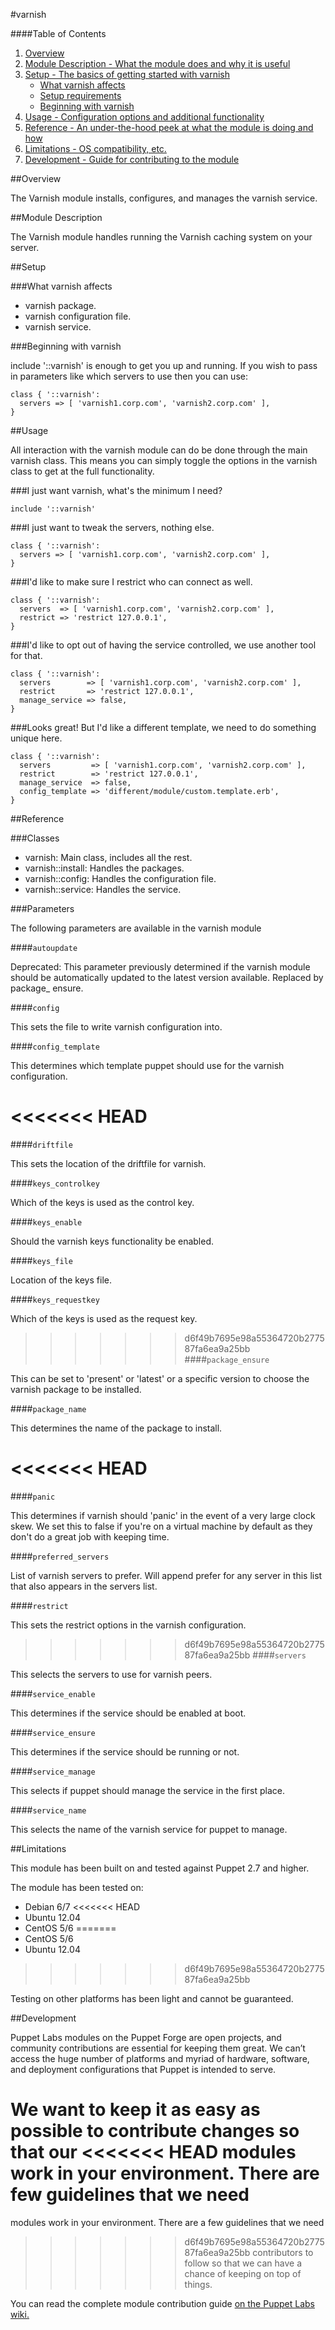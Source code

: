 #varnish

####Table of Contents

1. [Overview](#overview)
2. [Module Description - What the module does and why it is useful](#module-description)
3. [Setup - The basics of getting started with varnish](#setup)
    * [What varnish affects](#what-varnish-affects)
    * [Setup requirements](#setup-requirements)
    * [Beginning with varnish](#beginning-with-varnish)
4. [Usage - Configuration options and additional functionality](#usage)
5. [Reference - An under-the-hood peek at what the module is doing and how](#reference)
5. [Limitations - OS compatibility, etc.](#limitations)
6. [Development - Guide for contributing to the module](#development)

##Overview

The Varnish module installs, configures, and manages the varnish service.

##Module Description

The Varnish module handles running the Varnish caching system on your server.

##Setup

###What varnish affects

* varnish package.
* varnish configuration file.
* varnish service.

###Beginning with varnish

include '::varnish' is enough to get you up and running.  If you wish to pass in
parameters like which servers to use then you can use:

```puppet
class { '::varnish':
  servers => [ 'varnish1.corp.com', 'varnish2.corp.com' ],
}
```

##Usage

All interaction with the varnish module can do be done through the main varnish class.
This means you can simply toggle the options in the varnish class to get at the
full functionality.

###I just want varnish, what's the minimum I need?

```puppet
include '::varnish'
```

###I just want to tweak the servers, nothing else.

```puppet
class { '::varnish':
  servers => [ 'varnish1.corp.com', 'varnish2.corp.com' ],
}
```

###I'd like to make sure I restrict who can connect as well.

```puppet
class { '::varnish':
  servers  => [ 'varnish1.corp.com', 'varnish2.corp.com' ],
  restrict => 'restrict 127.0.0.1',
}
```

###I'd like to opt out of having the service controlled, we use another tool for that.

```puppet
class { '::varnish':
  servers        => [ 'varnish1.corp.com', 'varnish2.corp.com' ],
  restrict       => 'restrict 127.0.0.1',
  manage_service => false,
}
```

###Looks great!  But I'd like a different template, we need to do something unique here.

```puppet
class { '::varnish':
  servers         => [ 'varnish1.corp.com', 'varnish2.corp.com' ],
  restrict        => 'restrict 127.0.0.1',
  manage_service  => false,
  config_template => 'different/module/custom.template.erb',
}
```

##Reference

###Classes

* varnish: Main class, includes all the rest.
* varnish::install: Handles the packages.
* varnish::config: Handles the configuration file.
* varnish::service: Handles the service.

###Parameters

The following parameters are available in the varnish module

####`autoupdate`

Deprecated: This parameter previously determined if the varnish module should be
automatically updated to the latest version available.  Replaced by package\_
ensure.

####`config`

This sets the file to write varnish configuration into.

####`config_template`

This determines which template puppet should use for the varnish configuration.

<<<<<<< HEAD
=======
####`driftfile`

This sets the location of the driftfile for varnish.

####`keys_controlkey`

Which of the keys is used as the control key.

####`keys_enable`

Should the varnish keys functionality be enabled.

####`keys_file`

Location of the keys file.

####`keys_requestkey`

Which of the keys is used as the request key.

>>>>>>> d6f49b7695e98a55364720b277587fa6ea9a25bb
####`package_ensure`

This can be set to 'present' or 'latest' or a specific version to choose the
varnish package to be installed.

####`package_name`

This determines the name of the package to install.

<<<<<<< HEAD
=======
####`panic`

This determines if varnish should 'panic' in the event of a very large clock skew.
We set this to false if you're on a virtual machine by default as they don't
do a great job with keeping time.

####`preferred_servers`

List of varnish servers to prefer.  Will append prefer for any server in this list
that also appears in the servers list.

####`restrict`

This sets the restrict options in the varnish configuration.

>>>>>>> d6f49b7695e98a55364720b277587fa6ea9a25bb
####`servers`

This selects the servers to use for varnish peers.

####`service_enable`

This determines if the service should be enabled at boot.

####`service_ensure`

This determines if the service should be running or not.

####`service_manage`

This selects if puppet should manage the service in the first place.

####`service_name`

This selects the name of the varnish service for puppet to manage.


##Limitations

This module has been built on and tested against Puppet 2.7 and higher.

The module has been tested on:

* Debian 6/7
<<<<<<< HEAD
* Ubuntu 12.04
* CentOS 5/6
=======
* CentOS 5/6
* Ubuntu 12.04
>>>>>>> d6f49b7695e98a55364720b277587fa6ea9a25bb

Testing on other platforms has been light and cannot be guaranteed. 

##Development

Puppet Labs modules on the Puppet Forge are open projects, and community
contributions are essential for keeping them great. We can’t access the
huge number of platforms and myriad of hardware, software, and deployment
configurations that Puppet is intended to serve.

We want to keep it as easy as possible to contribute changes so that our
<<<<<<< HEAD
modules work in your environment. There are <a href=""></a> few guidelines that we need
=======
modules work in your environment. There are a few guidelines that we need
>>>>>>> d6f49b7695e98a55364720b277587fa6ea9a25bb
contributors to follow so that we can have a chance of keeping on top of things.

You can read the complete module contribution guide [on the Puppet Labs wiki.](http://projects.puppetlabs.com/projects/module-site/wiki/Module_contributing)
